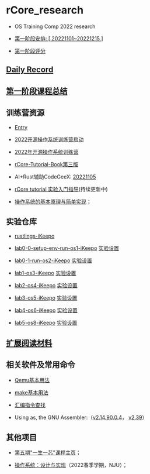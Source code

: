 # rCore_research

-   OS Training Comp 2022 research

-   [第一阶段安排: [ 20221101~20221215 ]](https://github.com/LearningOS/rust-based-os-comp2022/blob/main/scheduling.md) 

-   [第一阶段评分](https://learningos.github.io/classroom-grading/) 

## [Daily Record](record/daily/index.md) 

## [第一阶段课程总结](summary/summary_00.md)

## 训练营资源

-   [Entry](https://os2edu.cn/)

-   [2022开源操作系统训练营启动](https://meeting.tencent.com/v2/cloud-record/share?id=00e0e809-1e03-4f41-8e6a-4e71c0ca1342&from=3) 

-   [2022年开源操作系统训练营](https://learningos.github.io/rust-based-os-comp2022/) 

-   [rCore-Tutorial-Book第三版](http://rcore-os.cn/rCore-Tutorial-Book-v3/) 

-   AI+Rust辅助CodeGeeX: [20221105](https://meeting.tencent.com/user-center/shared-record-info?id=56954563-0845-4200-9c76-0ff671260b88&from=3) 

-   [rCore tutorial 实验入门指导](https://blog.ideawand.com/2022/11/18/rcore_tutorial/os-camp-2022-winter-riscv/)(持续更新中)

-   [操作系统的基本原理与简单实现](https://chyyuu.gitbooks.io/simple_os_book/content/zh/cover/cover.html)；

## 实验仓库

-   [rustlings-iKeepo](https://github.com/os2edu/rustlings-iKeepo) 

-   [lab0-0-setup-env-run-os1-iKeepo](https://github.com/LearningOS/lab0-0-setup-env-run-os1-iKeepo) 		[实验设置](https://learningos.github.io/rust-based-os-comp2022/chapter1/0intro.html#id4) 

-   [lab0-1-run-os2-iKeepo](https://github.com/LearningOS/lab0-1-run-os2-iKeepo) 							[实验设置](https://learningos.github.io/rust-based-os-comp2022/chapter2/0intro.html#id3) 

-   [lab1-os3-iKeepo](https://github.com/LearningOS/lab1-os3-iKeepo) 									   [实验设置](https://learningos.github.io/rust-based-os-comp2022/chapter3/0intro.html#id3) 

-   [lab2-os4-iKeepo](https://github.com/LearningOS/lab2-os4-iKeepo)                                        [实验设置](https://learningos.github.io/rust-based-os-comp2022/chapter4/0intro.html#id3) 

-   [lab3-os5-iKeepo](https://github.com/LearningOS/lab3-os5-iKeepo) 									   [实验设置](https://learningos.github.io/rust-based-os-comp2022/chapter5/0intro.html) 

-   [lab4-os6-iKeepo](https://github.com/LearningOS/lab4-os6-iKeepo) 									   [实验设置](https://learningos.github.io/rust-based-os-comp2022/chapter6/0intro.html) 

-   [lab5-os8-iKeepo](https://github.com/LearningOS/lab5-os8-iKeepo) 				   					[实验设置](https://learningos.github.io/rust-based-os-comp2022/chapter8/0intro.html#id5)

## [扩展阅读材料](materials/index.md)

## 相关软件及常用命令

-   [Qemu基本用法](record/daily/20221020/Understand_Qemu.md)

-   [make基本用法](record/daily/20221021/Understand_make.md)

-   [汇编指令查找](record/daily/20221120/understand_assembly.md) 

-   Using as, the GNU Assembler:（[v2.14.90.0.4](https://web.mit.edu/rhel-doc/3/rhel-as-en-3/index.html)， [v2.39](https://sourceware.org/binutils/docs/as/index.html)）

## 其他项目

-   [第五期"一生一芯"课程主页](https://ysyx.oscc.cc/docs/)；

-   [操作系统：设计与实现](http://jyywiki.cn/OS/2022/)（2022春季学期，NJU）；

